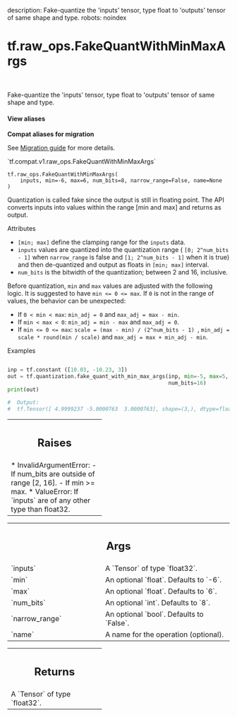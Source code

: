 description: Fake-quantize the 'inputs' tensor, type float to 'outputs' tensor of same shape and type.
robots: noindex

# tf.raw_ops.FakeQuantWithMinMaxArgs

<!-- Insert buttons and diff -->

<table class="tfo-notebook-buttons tfo-api nocontent" align="left">

</table>



Fake-quantize the 'inputs' tensor, type float to 'outputs' tensor of same shape and type.


<section class="expandable">
  <h4 class="showalways">View aliases</h4>
  <p>
<b>Compat aliases for migration</b>
<p>See
<a href="https://www.tensorflow.org/guide/migrate">Migration guide</a> for
more details.</p>
<p>`tf.compat.v1.raw_ops.FakeQuantWithMinMaxArgs`</p>
</p>
</section>

<pre class="devsite-click-to-copy prettyprint lang-py tfo-signature-link">
<code>tf.raw_ops.FakeQuantWithMinMaxArgs(
    inputs, min=-6, max=6, num_bits=8, narrow_range=False, name=None
)
</code></pre>



<!-- Placeholder for "Used in" -->


  Quantization is called fake since the output is still in floating point.
  The API converts inputs into values within the range [min and max] and returns
  as output.

Attributes

*   `[min; max]` define the clamping range for the `inputs` data.
*   `inputs` values are quantized into the quantization range (
`[0; 2^num_bits - 1]` when `narrow_range` is false and `[1; 2^num_bits - 1]`
when it is true) and then de-quantized and output as floats in `[min; max]`
interval.
*   `num_bits` is the bitwidth of the quantization; between 2 and 16, inclusive.

Before quantization, `min` and `max` values are adjusted with the following
logic.
It is suggested to have `min <= 0 <= max`. If `0` is not in the range of values,
the behavior can be unexpected:

*   If `0 < min < max`: `min_adj = 0` and `max_adj = max - min`.
*   If `min < max < 0`: `min_adj = min - max` and `max_adj = 0`.
*   If `min <= 0 <= max`: `scale = (max - min) / (2^num_bits - 1) `,
`min_adj = scale * round(min / scale)` and `max_adj = max + min_adj - min`.


Examples

```python

inp = tf.constant ([10.03, -10.23, 3])
out = tf.quantization.fake_quant_with_min_max_args(inp, min=-5, max=5,
                                                   num_bits=16)
print(out)

#  Output:
#  tf.Tensor([ 4.9999237 -5.0000763  3.0000763], shape=(3,), dtype=float32)
```

<!-- Tabular view -->
 <table class="responsive fixed orange">
<colgroup><col width="214px"><col></colgroup>
<tr><th colspan="2"><h2 class="add-link">Raises</h2></th></tr>
<tr class="alt">
<td colspan="2">
* InvalidArgumentError:
  - If num_bits are outside of range [2, 16].
  - If min >= max.
* ValueError: If `inputs` are of any other type than float32.
</td>
</tr>

</table>



<!-- Tabular view -->
 <table class="responsive fixed orange">
<colgroup><col width="214px"><col></colgroup>
<tr><th colspan="2"><h2 class="add-link">Args</h2></th></tr>

<tr>
<td>
`inputs`<a id="inputs"></a>
</td>
<td>
A `Tensor` of type `float32`.
</td>
</tr><tr>
<td>
`min`<a id="min"></a>
</td>
<td>
An optional `float`. Defaults to `-6`.
</td>
</tr><tr>
<td>
`max`<a id="max"></a>
</td>
<td>
An optional `float`. Defaults to `6`.
</td>
</tr><tr>
<td>
`num_bits`<a id="num_bits"></a>
</td>
<td>
An optional `int`. Defaults to `8`.
</td>
</tr><tr>
<td>
`narrow_range`<a id="narrow_range"></a>
</td>
<td>
An optional `bool`. Defaults to `False`.
</td>
</tr><tr>
<td>
`name`<a id="name"></a>
</td>
<td>
A name for the operation (optional).
</td>
</tr>
</table>



<!-- Tabular view -->
 <table class="responsive fixed orange">
<colgroup><col width="214px"><col></colgroup>
<tr><th colspan="2"><h2 class="add-link">Returns</h2></th></tr>
<tr class="alt">
<td colspan="2">
A `Tensor` of type `float32`.
</td>
</tr>

</table>

